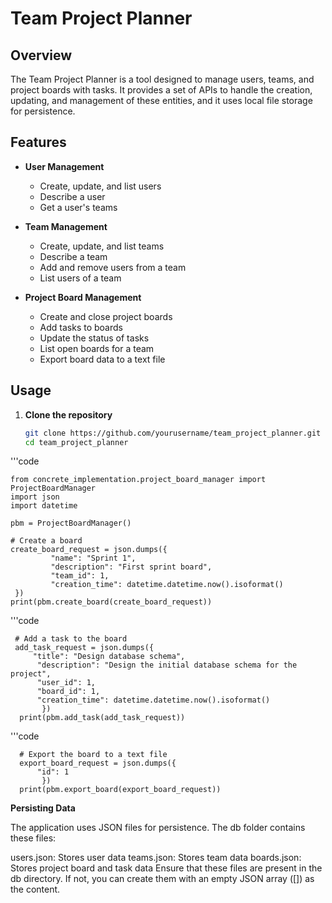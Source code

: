 # Team Project Planner

## Overview

The Team Project Planner is a tool designed to manage users, teams, and project boards with tasks. It provides a set of APIs to handle the creation, updating, and management of these entities, and it uses local file storage for persistence.

## Features

- **User Management**
  - Create, update, and list users
  - Describe a user
  - Get a user's teams

- **Team Management**
  - Create, update, and list teams
  - Describe a team
  - Add and remove users from a team
  - List users of a team

- **Project Board Management**
  - Create and close project boards
  - Add tasks to boards
  - Update the status of tasks
  - List open boards for a team
  - Export board data to a text file

## Usage

1. **Clone the repository**

   ```bash
   git clone https://github.com/yourusername/team_project_planner.git
   cd team_project_planner
'''code


    from concrete_implementation.project_board_manager import ProjectBoardManager
    import json
    import datetime

    pbm = ProjectBoardManager()

    # Create a board
    create_board_request = json.dumps({
             "name": "Sprint 1",
             "description": "First sprint board",
             "team_id": 1,
             "creation_time": datetime.datetime.now().isoformat()
     })
    print(pbm.create_board(create_board_request))


'''code

     # Add a task to the board
     add_task_request = json.dumps({
         "title": "Design database schema",
          "description": "Design the initial database schema for the project",
          "user_id": 1,
          "board_id": 1,
          "creation_time": datetime.datetime.now().isoformat()
           })
      print(pbm.add_task(add_task_request))


'''code 


      # Export the board to a text file
      export_board_request = json.dumps({
          "id": 1
           })
      print(pbm.export_board(export_board_request))

      
**Persisting Data**

The application uses JSON files for persistence. The db folder contains these files:

users.json: Stores user data
teams.json: Stores team data
boards.json: Stores project board and task data
Ensure that these files are present in the db directory. If not, you can create them with an empty JSON array ([]) as the content.

